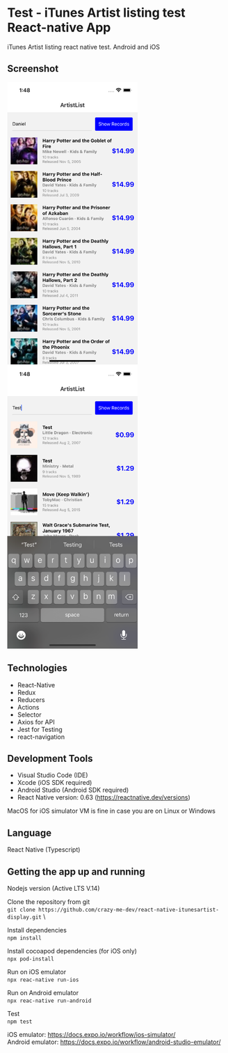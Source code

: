 # Test - iTunes Artist listing test React-native App
iTunes Artist listing react native test. Android and iOS

## Screenshot
<img src="screenshots/1.png" width="300"/> <img src="screenshots/2.png" width="300"/>

## Technologies
- React-Native
- Redux
- Reducers
- Actions
- Selector
- Axios for API
- Jest for Testing
- react-navigation

## Development Tools
- Visual Studio Code (IDE)
- Xcode (iOS SDK required)
- Android Studio (Android SDK required)
- React Native version: 0.63 (https://reactnative.dev/versions) 

MacOS for iOS simulator
VM is fine in case you are on Linux or Windows

## Language
React Native (Typescript)

## Getting the app up and running
Nodejs version (Active LTS V.14)

Clone the repository from git \
`git clone https://github.com/crazy-me-dev/react-native-itunesartist-display.git` \

Install dependencies \
`npm install`

Install cocoapod dependencies (for iOS only) \
`npx pod-install`

Run on iOS emulator \
`npx reac-native run-ios`

Run on Android emulator \
`npx reac-native run-android`

Test \
`npm test`

iOS emulator: https://docs.expo.io/workflow/ios-simulator/ \
Android emulator: https://docs.expo.io/workflow/android-studio-emulator/